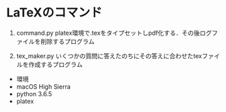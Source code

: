 # LaTeXのコマンド

1. command.py
 platex環境で.texをタイプセットしpdf化する．その後ログファイルを削除するプログラム

2. tex_maker.py
  いくつかの質問に答えたのちにその答えに合わせたtexファイルを作成するプログラム

- 環境
 - macOS High Sierra
 - python 3.6.5
 - platex
